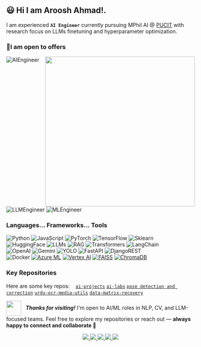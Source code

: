 ## 😃 Hi I am Aroosh Ahmad!.
I am experienced **`AI Engineer`** currently pursuing MPhil AI @ [PUCIT](https://www.pu.edu.pk/) with research focus on LLMs finetuning and hyperparameter optimization.

### 💼I am open to offers
<img src="https://media2.giphy.com/media/v1.Y2lkPTc5MGI3NjExbGh6b2xuM3hubWl6ZTg5eThnOTJtNHZsNGduaHVrazl3ZnM5M3JzeiZlcD12MV9pbnRlcm5hbF9naWZfYnlfaWQmY3Q9Zw/coxQHKASG60HrHtvkt/giphy.gif" width=400 align="right" />

![AIEngineer](https://img.shields.io/badge/AI-Engineer-informational?style=flat-square)
![LLMEngineer](https://img.shields.io/badge/LLM-Engineer-informational?style=flat-square)
![MLEngineer](https://img.shields.io/badge/ML-Engineer-informational?style=flat-square)


### Languages... Frameworks... Tools
![Python](https://img.shields.io/badge/py-Python-3776AB?style=flat-square&logo=python&logoColor=white)
![JavaScript](https://img.shields.io/badge/js-JavaScript-F7DF1E?style=flat-square&logo=javascript&logoColor=white)
![PyTorch](https://img.shields.io/badge/pt-PyTorch-EE4C2C?style=flat-square&logo=pytorch&logoColor=white)
![TensorFlow](https://img.shields.io/badge/tf-TensorFlow-FF6F00?style=flat-square&logo=tensorflow&logoColor=white)
![Sklearn](https://img.shields.io/badge/.-SkLearn-F7931E?style=flat-square&logo=scikit-learn&logoColor=white)<br>
![HuggingFace](https://img.shields.io/badge/🤗-HuggingFace-FFD21F?style=flat-square)
![LLMs](https://img.shields.io/badge/LLMs-GPT--BERT-4B8BBE?style=flat-square&logo=openai)
![RAG](https://img.shields.io/badge/.-RAG-8A2BE2?style=flat-square&logo=openai&logoColor=white)
![Transformers](https://img.shields.io/badge/🤖-Transformers-informational?style=flat-square)
![LangChain](https://img.shields.io/badge/.-LangChain-0E76A8?style=flat-square&logo=langChain)<br>
![OpenAI](https://img.shields.io/badge/OpenAI-API-353740?style=flat-square&logo=openai&logoColor=white)
![Gemini](https://img.shields.io/badge/Gemini-API-4285F4?style=flat-square&logo=googleGemini&logoColor=white)
![YOLO](https://img.shields.io/badge/.-YOLO-FB923C?style=flat-square&logo=yolo)
![FastAPI](https://img.shields.io/badge/FastAPI-API-009688?style=flat-square&logo=fastapi&logoColor=white)
![DjangoREST](https://img.shields.io/badge/DjangoRest-API-092E20?style=flat-square&logo=django&logoColor=white)<br>
![Docker](https://img.shields.io/badge/.-Docker-2496ED?style=flat-square&logo=docker&logoColor=white)
[![Azure ML](https://img.shields.io/badge/AzureML-Cloud-0078D4?style=flat-square&logo=azure-devops&logoColor=white)](https://learn.microsoft.com/en-us/azure/machine-learning/)
[![Vertex AI](https://img.shields.io/badge/VertexAI-Google%20Cloud-0078D4?style=flat-square&logo=googlecloud&logoColor=white)](https://cloud.google.com/vertex-ai)
[![FAISS](https://img.shields.io/badge/FAISS-Vector%20Search-009688?style=flat-square&logo=search&logoColor=white)](https://github.com/facebookresearch/faiss)
[![ChromaDB](https://img.shields.io/badge/ChromaDB-Embedding%20DB-informational?style=flat-square&logo=database&logoColor=white)](https://docs.trychroma.com/)


### Key Repositories
Here are some key repos: &nbsp;&nbsp;
[`ai-projects`](https://github.com/arushahmd/ai-projects) 
[`ai-labs`](https://github.com/arushahmd/ai-labs)
[`pose detection and correction`](https://github.com/arushahmd/pose-estimation-correction-ui-emgucv) 
[`urdu-ocr-media-utils`](https://github.com/arushahmd/urdu-ocr-media-utils)
[`data-matrix-recovery`](https://github.com/arushahmd/datamatrix-recovery)

<p align="left">
<span>
<img src="https://media.giphy.com/media/LnQjpWaON8nhr21vNW/giphy.gif" width="40" style="vertical-align: middle; margin-right: 8px;" />
<em><b>Thanks for visiting!</b></em> I'm open to AI/ML roles in NLP, CV, and LLM-focused teams.
Feel free to explore my repositories or reach out — <strong>always happy to connect and collaborate 🤝</strong>
</span>
</p>

<p align="center">
<a href="https://linkedin.com/in/arushahmd">
<img src="https://img.shields.io/badge/in-LinkedIn-0077B5?style=flat-square" />
</a>
<a href="https://github.com/arushahmd">
<img src="https://img.shields.io/badge/GitHub-181717?style=flat-square&logo=github&logoColor=white" />
</a>
<a href="https://www.kaggle.com/arooshahmadds">
<img src="https://img.shields.io/badge/Kaggle-5AC8FA?style=flat-square&logo=kaggle&logoColor=white" />
</a>
<a href="https://www.geeksforgeeks.org/user/arooshahxf10/">
<img src="https://img.shields.io/badge/GeeksforGeeks-0F9D58?style=flat-square&logo=geeksforgeeks&logoColor=white" />
</a>
<a href="https://www.hackerrank.com/profile/arooshahmad_data">
<img src="https://img.shields.io/badge/HackerRank-24292F?style=flat-square&logo=hackerrank&logoColor=white" />
</a>
</p>








  
